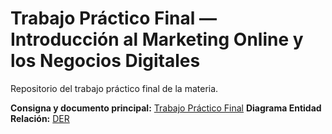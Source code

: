 # Trabajo Práctico Final — Introducción al Marketing Online y los Negocios Digitales

Repositorio del trabajo práctico final de la materia.

**Consigna y documento principal:** [Trabajo Práctico Final](https://docs.google.com/document/d/15RNP3FVqLjO4jzh80AAkK6mUR5DOLqPxLjQxqvdzrYg/edit?usp=sharing)
**Diagrama Entidad Relación:** [DER](./assets/DER.png)
